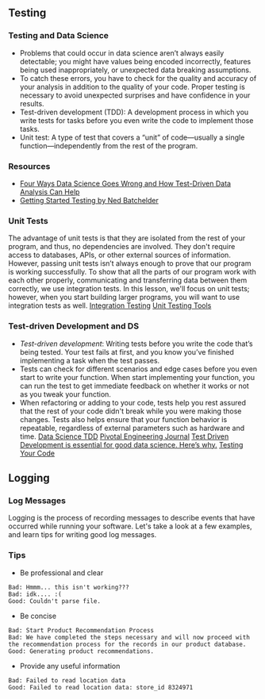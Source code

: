 ## Testing
### Testing and Data Science
* Problems that could occur in data science aren’t always easily detectable; you might have values being encoded incorrectly, features being used inappropriately, or unexpected data breaking assumptions.
* To catch these errors, you have to check for the quality and accuracy of your analysis in addition to the quality of your code. Proper testing is necessary to avoid unexpected surprises and have confidence in your results.
* Test-driven development (TDD): A development process in which you write tests for tasks before you even write the code to implement those tasks.
* Unit test: A type of test that covers a “unit” of code—usually a single function—independently from the rest of the program.
### Resources
* [Four Ways Data Science Goes Wrong and How Test-Driven Data Analysis Can Help](https://www.predictiveanalyticsworld.com/machinelearningtimes/four-ways-data-science-goes-wrong-and-how-test-driven-data-analysis-can-help/6947/)
* [Getting Started Testing by Ned Batchelder](https://speakerdeck.com/pycon2014/getting-started-testing-by-ned-batchelder?slide=13)
### Unit Tests
The advantage of unit tests is that they are isolated from the rest of your program, and thus, no dependencies are involved. They don't require access to databases, APIs, or other external sources of information. However, passing unit tests isn’t always enough to prove that our program is working successfully. To show that all the parts of our program work with each other properly, communicating and transferring data between them correctly, we use integration tests. In this lesson, we'll focus on unit tests; however, when you start building larger programs, you will want to use integration tests as well.
[Integration Testing](https://www.fullstackpython.com/integration-testing.html)
[Unit Testing Tools](https://docs.pytest.org/en/latest/getting-started.html)
### Test-driven Development and DS
* *Test-driven development*: Writing tests before you write the code that’s being tested. Your test fails at first, and you know you’ve finished implementing a task when the test passes.
* Tests can check for different scenarios and edge cases before you even start to write your function. When start implementing your function, you can run the test to get immediate feedback on whether it works or not as you tweak your function.
* When refactoring or adding to your code, tests help you rest assured that the rest of your code didn't break while you were making those changes. Tests also helps ensure that your function behavior is repeatable, regardless of external parameters such as hardware and time.
[Data Science TDD](https://www.linkedin.com/pulse/data-science-test-driven-development-sam-savage/)
[Pivotal Engineering Journal](https://tanzu.vmware.com/content/pivotal-engineering-journal)
[Test Driven Development is essential for good data science. Here’s why.](https://medium.com/uk-hydrographic-office/test-driven-development-is-essential-for-good-data-science-heres-why-db7975a03a44)
[Testing Your Code](https://docs.python-guide.org/writing/tests/)
## Logging
### Log Messages
Logging is the process of recording messages to describe events that have occurred while running your software. Let's take a look at a few examples, and learn tips for writing good log messages.
### Tips
* Be professional and clear
```
Bad: Hmmm... this isn't working???
Bad: idk.... :(
Good: Couldn't parse file.
```
* Be concise
```
Bad: Start Product Recommendation Process
Bad: We have completed the steps necessary and will now proceed with the recommendation process for the records in our product database.
Good: Generating product recommendations.
```
* Provide any useful information
```
Bad: Failed to read location data
Good: Failed to read location data: store_id 8324971
```
